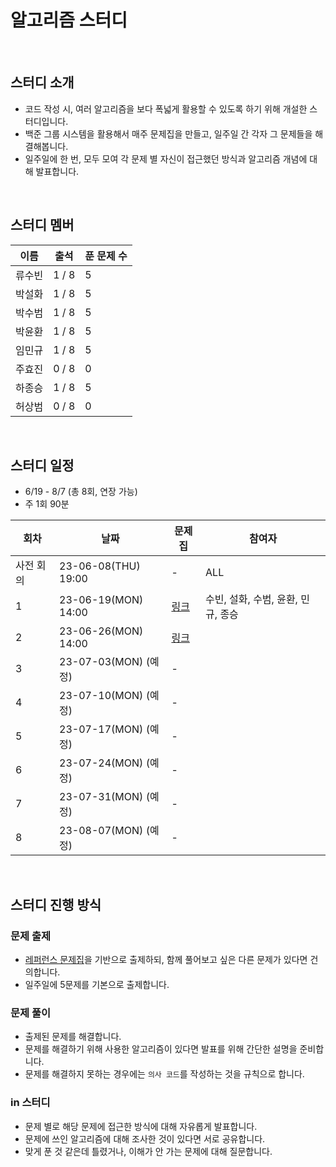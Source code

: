 # 알고리즘 스터디

<br>

## 스터디 소개
- 코드 작성 시, 여러 알고리즘을 보다 폭넓게 활용할 수 있도록 하기 위해 개설한 스터디입니다.
- 백준 그룹 시스템을 활용해서 매주 문제집을 만들고, 일주일 간 각자 그 문제들을 해결해봅니다.
- 일주일에 한 번, 모두 모여 각 문제 별 자신이 접근했던 방식과 알고리즘 개념에 대해 발표합니다.

<br>

## 스터디 멤버

| 이름 | 출석 | 푼 문제 수 |
|------|------|------|
| 류수빈 | 1 / 8 | 5 |
| 박설화 | 1 / 8 | 5 |
| 박수범 | 1 / 8 | 5 |
| 박윤환 | 1 / 8 | 5 |
| 임민규 | 1 / 8 | 5 |
| 주효진 | 0 / 8 | 0 |
| 하종승 | 1 / 8 | 5 |
| 허상범 | 0 / 8 | 0 |

<br>

## 스터디 일정

- 6/19 - 8/7 (총 8회, 연장 가능)
- 주 1회 90분

| 회차 | 날짜 | 문제집 | 참여자 |
|------|------|------|------|
| 사전 회의 | 23-06-08(THU) 19:00 | - | ALL |
| 1 | 23-06-19(MON) 14:00 | [링크](https://www.acmicpc.net/group/workbook/view/18050/58611) | 수빈, 설화, 수범, 윤환, 민규, 종승 |
| 2 | 23-06-26(MON) 14:00 | [링크](https://www.acmicpc.net/group/workbook/view/18050/58804) | |
| 3 | 23-07-03(MON) (예정) | - | |
| 4 | 23-07-10(MON) (예정) | - | |
| 5 | 23-07-17(MON) (예정) | - | |
| 6 | 23-07-24(MON) (예정) | - | |
| 7 | 23-07-31(MON) (예정) | - | |
| 8 | 23-08-07(MON) (예정) | - | |

<br>

## 스터디 진행 방식

### 문제 출제

- [레퍼런스 문제집](https://www.acmicpc.net/workbook/by/BaaaaaaaaaaarkingDog)을 기반으로 출제하되, 함께 풀어보고 싶은 다른 문제가 있다면 건의합니다.
- 일주일에 5문제를 기본으로 출제합니다.

### 문제 풀이

- 출제된 문제를 해결합니다.
- 문제를 해결하기 위해 사용한 알고리즘이 있다면 발표를 위해 간단한 설명을 준비합니다.
- 문제를 해결하지 못하는 경우에는 `의사 코드`를 작성하는 것을 규칙으로 합니다.

### in 스터디

- 문제 별로 해당 문제에 접근한 방식에 대해 자유롭게 발표합니다.
- 문제에 쓰인 알고리즘에 대해 조사한 것이 있다면 서로 공유합니다.
- 맞게 푼 것 같은데 틀렸거나, 이해가 안 가는 문제에 대해 질문합니다.
